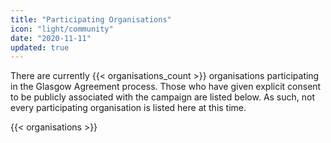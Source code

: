```yaml
---
title: "Participating Organisations"
icon: "light/community"
date: "2020-11-11"
updated: true
---
```


There are currently {{< organisations_count >}} organisations participating in the Glasgow Agreement process. Those who have given explicit consent to be publicly associated with the campaign are listed below. As such, not every participating organisation is listed here at this time.

{{< organisations >}}